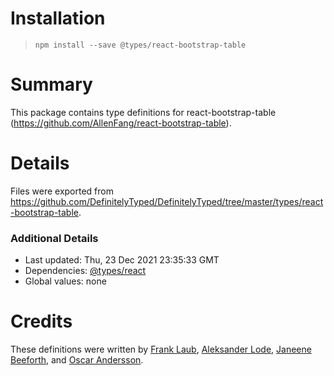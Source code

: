 # Installation
> `npm install --save @types/react-bootstrap-table`

# Summary
This package contains type definitions for react-bootstrap-table (https://github.com/AllenFang/react-bootstrap-table).

# Details
Files were exported from https://github.com/DefinitelyTyped/DefinitelyTyped/tree/master/types/react-bootstrap-table.

### Additional Details
 * Last updated: Thu, 23 Dec 2021 23:35:33 GMT
 * Dependencies: [@types/react](https://npmjs.com/package/@types/react)
 * Global values: none

# Credits
These definitions were written by [Frank Laub](https://github.com/flaub), [Aleksander Lode](https://github.com/alelode), [Janeene Beeforth](https://github.com/dawnmist), and [Oscar Andersson](https://github.com/Ogglas).
